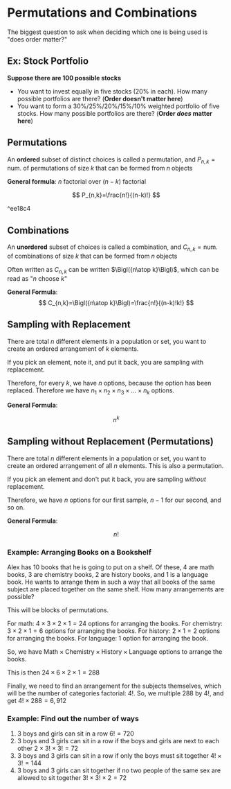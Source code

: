 # Permutations and Combinations

The biggest question to ask when deciding which one is being used is "does order matter?"

## Ex: Stock Portfolio

**Suppose there are 100 possible stocks**

- You want to invest equally in five stocks (20% in each). How many possible portfolios are there? (**Order doesn't matter here**)
- You want to form a 30%/25%/20%/15%/10% weighted portfolio of five stocks. How many possible portfolios are there? (**Order *does* matter here**)

## Permutations

An **ordered** subset of distinct choices is called a permutation, and $P_{n,k}=\text{num. of permutations of size}\;k \;\text{that can be formed from}\;n\; \text{objects}$ 

**General formula**: $n$ factorial over $(n-k)$ factorial

$$
P_{n,k}=\frac{n!}{(n-k)!}
$$

^ee18c4

## Combinations

An **unordered** subset of choices is called a combination, and $C_{n,k}=\text{num. of combinations of size}\;k \;\text{that can be formed from}\;n\; \text{objects}$

Often written as $C_{n,k}$ can be written $\Bigl({n\atop k}\Bigl)$, which can be read as "$n$ choose $k$"

**General Formula**:
$$
C_{n,k}=\Bigl({n\atop k}\Bigl)=\frac{n!}{(n-k)!k!}
$$

## Sampling with Replacement

There are total $n$ different elements in a population or set, you want to create an ordered arrangement of $k$ elements.

If you pick an element, note it, and put it back, you are sampling with replacement.

Therefore, for every $k$, we have $n$ options, because the option has been replaced. Therefore we have $n_1\times n_2\times n_3 \times \ldots\times n_k$ options.

**General Formula**:

$$
n^k
$$

## Sampling without Replacement (Permutations)

There are total $n$ different elements in a population or set, you want to create an ordered arrangement of all $n$ elements. This is also a permutation.

If you pick an element and don't put it back, you are sampling *without* replacement.

Therefore, we have $n$ options for our first sample, $n-1$ for our second, and so on.

**General Formula**:

$$
n!
$$

### Example: Arranging Books on a Bookshelf

Alex has 10 books that he is going to put on a shelf. Of these, 4 are math books, 3 are chemistry books, 2 are history books, and 1 is a language book. He wants to arrange them in such a way that all books of the same subject are placed together on the same shelf. How many arrangements are possible?

This will be blocks of permutations.

For math: $4\times3\times2\times1=24$ options for arranging the books.
For chemistry: $3\times2\times1=6$ options for arranging the books.
For history: $2\times1=2$ options for arranging the books.
For language: $1$ option for arranging the book.

So, we have $\text{Math}\times\text{Chemistry}\times\text{History}\times\text{Language}$ options to arrange the books. 

This is then $24\times6\times2\times1 = 288$

Finally, we need to find an arrangement for the subjects themselves, which will be the number of categories factorial: $4!$. So, we multiple $288$ by $4!$, and get $4!\times288 = 6,912$ 

### Example: Find out the number of ways


1. 3 boys and girls can sit in a row
	$6! = 720$
2. 3 boys and 3 girls can sit in a row if the boys and girls are next to each other
	$2\times3!\times3!=72$ 
3. 3 boys and 3 girls can sit in a row if only the boys must sit together
	$4!\times3!=144$ 
4. 3 boys and 3 girls can sit together if no two people of the same sex are allowed to sit together
	$3!\times3!\times2=72$ 